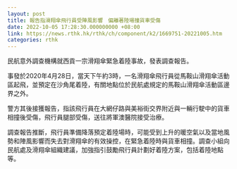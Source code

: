 ```yaml
---
layout: post
title: 報告指滑翔傘飛行員受陣風影響　偏離著陸場撞貨車受傷
date: 2022-10-05 17:28:30.000000000 +08:00
link: https://news.rthk.hk/rthk/ch/component/k2/1669751-20221005.htm
categories: rthk
---
```


民航意外調查機構就西貢一宗滑翔傘緊急着陸事故，發表調查報告。

事發於2020年4月28日，當天下午約3時，一名滑翔傘飛行員從馬鞍山滑翔傘活動區起飛，並預定在沙角尾着陸，有關地點位於民航處規定的馬鞍山滑翔傘活動區邊界之外。

警方其後接獲報告，指該飛行員在大網仔路與美裕街交界附近與一輛行駛中的貨車相撞後受傷，飛行員腿部受傷，送往將軍澳醫院接受治療。

調查報告推斷，飛行員準備降落預定着陸場時，可能受到上升的暖空氣以及當地風勢和陣風影響而失去對滑翔傘的有效操控，在緊急着陸時與貨車相撞。調查小組向民航處及滑翔傘組織建議，加強指引鼓勵飛行員計劃好着陸方案，包括着陸地點等。
